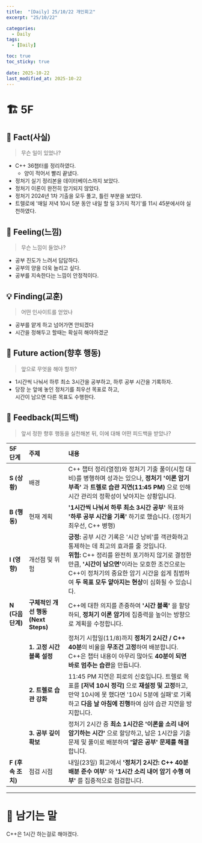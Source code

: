 ```yaml
---
title:  "[Daily] 25/10/22 개인회고"
excerpt: "25/10/22"

categories:
  - Daily
tags:
  - [Daily]

toc: true
toc_sticky: true
 
date: 2025-10-22
last_modified_at: 2025-10-22
---
```


# 🏗️ 5F
## 🧩 Fact(사실)
> 무슨 일이 있었나?

- C++ 36챕터를 정리하였다.
  - 양이 적어서 빨리 끝냈다.
- 정처기 실기 정리본을 데이터베이스까지 보았다.
- 정처기 이론이 완전히 암기되지 않았다.
- 정처기 2024년 1차 기출을 모두 풀고, 틀린 부분을 보았다.
- 트렐로에 '매일 저녁 10시 5분 동안 내일 할 일 3가지 적기'를 11시 45분에서야 실천하였다.

## 💭 Feeling(느낌)
> 무슨 느낌이 들었나?

- 공부 진도가 느려서 답답하다.
- 공부의 양을 더욱 늘리고 싶다.
- 공부를 지속한다는 느낌이 안정적이다.

## 💡 Finding(교훈)
> 어떤 인사이트를 얻었나

- 공부를 얕게 하고 넘어가면 안되겠다
- 시간을 정해두고 할때는 확실히 해야하겠군

## 🎯 Future action(향후 행동)
> 앞으로 무엇을 해야 할까?

- 1시간씩 나눠서 하루 최소 3시간을 공부하고, 하루 공부 시간을 기록하자.
- 당장 눈 앞에 놓인 정처기를 최우선 목표로 하고,  
시간이 남으면 다른 목표도 수행한다.

## 🔁 Feedback(피드백)
> 앞서 정한 향후 행동을 실천해본 뒤, 이에 대해 어떤 피드백을 받았나?

| **5F 단계** | **주제** | **내용** |
| :--- | :--- | :--- |
| **S (상황)** | 배경 | C++ 챕터 정리(열정)와 정처기 기출 풀이(시험 대비)를 병행하며 성과는 있으나, **정처기 '이론 암기 부족'** 과 **트렐로 습관 지연(11:45 PM)** 으로 인해 시간 관리의 정확성이 낮아지는 상황입니다. |
| **B (행동)** | 현재 계획 | **'1시간씩 나눠서 하루 최소 3시간 공부'** 목표와 **'하루 공부 시간을 기록'** 하기로 했습니다. (정처기 최우선, C++ 병행) |
| **I (영향)** | 개선점 및 위험 | **긍정:** 공부 시간 기록은 '시간 낭비'를 객관화하고 통제하는 데 최고의 효과를 줄 것입니다. <br> **위험:** C++ 정리를 완전히 포기하지 않기로 결정한 만큼, <b>'시간이 남으면'</b>이라는 모호한 조건으로는 C++이 정처기의 중요한 암기 시간을 쉽게 침범하여 **두 목표 모두 얕아지는 현상**이 심화될 수 있습니다. |
| **N (다음 단계)** | **구체적인 개선 행동 (Next Steps)** | C++에 대한 의지를 존중하여 **'시간 블록'** 을 할당하되, **정처기 이론 암기**에 집중력을 높이는 방향으로 계획을 수정합니다. |
| | **1. 고정 시간 블록 설정** | 정처기 시험일(11/8)까지 **정처기 2시간 / C++ 40분**의 비율을 **무조건 고정**하여 배분합니다. C++은 챕터 내용이 아무리 많아도 **40분이 되면 바로 멈추는 습관**을 만듭니다. |
| | **2. 트렐로 습관 강화** | 11:45 PM 지연은 피로의 신호입니다. 트렐로 목표를 **[저녁 10시 정각]** 으로 **재설정 및 고정**하고, 만약 10시에 못 했다면 '10시 5분에 실패'로 기록하고 **다음 날 아침에 진행**하여 심야 습관 지연을 방지합니다. |
| | **3. 공부 깊이 확보** | 정처기 2시간 중 **최소 1시간은 '이론을 소리 내어 암기하는 시간'** 으로 할당하고, 남은 1시간을 기출 문제 및 풀이로 배분하여 **'얕은 공부' 문제를 해결**합니다. |
| **F (후속 조치)** | 점검 시점 | 내일(23일) 회고에서 **'정처기 2시간: C++ 40분 배분 준수 여부'** 와 **'1시간 소리 내어 암기 수행 여부'** 를 집중적으로 점검합니다. |


---

# 🌙 남기는 말

C++은 1시간 하는걸로 해야겠다.